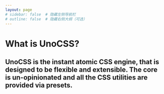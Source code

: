 ```yaml
---
layout: page
# sidebar: false  # 隐藏左侧导航栏
# outline: false  # 隐藏右侧大纲（可选）
---
```




<script setup>
import ProductList from './components/product/ProductList.vue'
</script>
# What is UnoCSS?
## UnoCSS is the instant atomic CSS engine, that is designed to be flexible and extensible. The core is un-opinionated and all the CSS utilities are provided via presets.

<div class="p-4">
<ProductList/>
</div>

<style module>

</style>